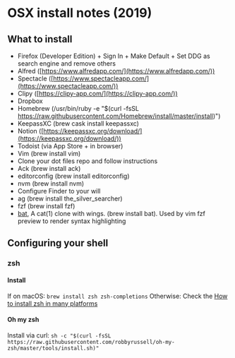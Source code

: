 # OSX install notes (2019)

## What to install

- Firefox (Developer Edition) + Sign In + Make Default + Set DDG as search engine and remove others
- Alfred ([https://www.alfredapp.com/](https://www.alfredapp.com/))
- Spectacle ([https://www.spectacleapp.com/](https://www.spectacleapp.com/))
- Clipy ([https://clipy-app.com/](https://clipy-app.com/))
- Dropbox
- Homebrew (/usr/bin/ruby -e "$(curl -fsSL https://raw.githubusercontent.com/Homebrew/install/master/install)")
- KeepassXC (brew cask install keepassxc)
- Notion ([https://keepassxc.org/download/](https://keepassxc.org/download/))
- Todoist (via App Store + in browser)
- Vim (brew install vim)
- Clone your dot files repo and follow instructions
- Ack (brew install ack)
- editorconfig (brew install editorconfig)
- nvm (brew install nvm)
- Configure Finder to your will
- ag (brew install the_silver_searcher)
- fzf (brew install fzf)
- [bat]([https://github.com/sharkdp/bat](https://github.com/sharkdp/bat)), A cat(1) clone with wings. (brew install bat). Used by vim fzf preview to render syntax highlighting

## Configuring your shell

### zsh

#### Install

If on macOS: `brew install zsh zsh-completions`
Otherwise:
Check the [How to install zsh in many platforms](https://github.com/robbyrussell/oh-my-zsh/wiki/Installing-ZSH#how-to-install-zsh-in-many-platforms)

#### Oh my zsh

Install via curl:
  `sh -c "$(curl -fsSL https://raw.githubusercontent.com/robbyrussell/oh-my-zsh/master/tools/install.sh)"`
